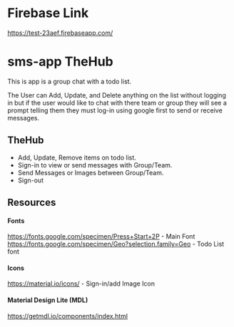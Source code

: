 # Firebase Link
https://test-23aef.firebaseapp.com/

# sms-app TheHub
This is app is a group chat with a todo list.

The User can Add, Update, and Delete anything on the list without logging in but if the user would like to chat with there team or group they will see a prompt telling them they must log-in using google first to send or receive messages.

## TheHub

* Add, Update, Remove items on todo list.
* Sign-in to view or send messages with Group/Team.
* Send Messages or Images between Group/Team.
* Sign-out

## Resources
#### Fonts
https://fonts.google.com/specimen/Press+Start+2P - Main Font
https://fonts.google.com/specimen/Geo?selection.family=Geo - Todo List font

#### Icons
https://material.io/icons/ - Sign-in/add Image Icon

#### Material Design Lite (MDL)
https://getmdl.io/components/index.html
